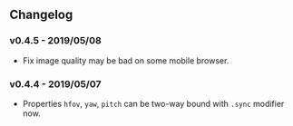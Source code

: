 
## Changelog

### v0.4.5 - 2019/05/08

- Fix image quality may be bad on some mobile browser.

### v0.4.4 - 2019/05/07

- Properties `hfov`, `yaw`, `pitch` can be two-way bound with `.sync` modifier now.
